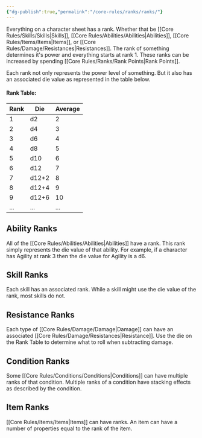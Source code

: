 ```yaml
---
{"dg-publish":true,"permalink":"/core-rules/ranks/ranks/"}
---
```


Everything on a character sheet has a rank. Whether that be [[Core Rules/Skills/Skills\|Skills]], [[Core Rules/Abilities/Abilities\|Abilities]], [[Core Rules/Items/Items\|Items]], or [[Core Rules/Damage/Resistances\|Resistances]]. The rank of something determines it's power and everything starts at rank 1. These ranks can be increased by spending [[Core Rules/Ranks/Rank Points\|Rank Points]].

Each rank not only represents the power level of something. But it also has an associated die value as represented in the table below.
#### Rank Table:
| Rank | Die | Average |
| ---- | ---- | ---- |
| 1 | d2 | 2 |
| 2 | d4 | 3 |
| 3 | d6 | 4 |
| 4 | d8 | 5 |
| 5 | d10 | 6 |
| 6 | d12 | 7 |
| 7 | d12+2 | 8 |
| 8 | d12+4 | 9 |
| 9 | d12+6 | 10 |
| ... | ... | ... |

## Ability Ranks
All of the [[Core Rules/Abilities/Abilities\|Abilities]] have a rank. This rank simply represents the die value of that ability. For example, if a character has Agility at rank 3 then the die value for Agility is a d6.

## Skill Ranks
Each skill has an associated rank. While a skill might use the die value of the rank, most skills do not.

## Resistance Ranks
Each type of [[Core Rules/Damage/Damage\|Damage]] can have an associated [[Core Rules/Damage/Resistances\|Resistance]]. Use the die on the Rank Table to determine what to roll when subtracting damage.

## Condition Ranks
Some [[Core Rules/Conditions/Conditions\|Conditions]] can have multiple ranks of that condition. Multiple ranks of a condition have stacking effects as described by the condition.

## Item Ranks
[[Core Rules/Items/Items\|Items]] can have ranks. An item can have a number of properties equal to the rank of the item.